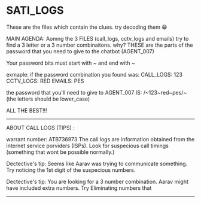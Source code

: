 # SATI_LOGS
These are the files which contain the clues. try decoding them 😁

MAIN AGENDA: 
Aomng the 3 FILES (call_logs, cctv_logs and emails) try to find a 3 letter or a 3 number combinaitons. 
why? THESE are the parts of the password that you need to give to the chatbot (AGENT_007) 

Your password bits must start with ~ and end with ~ 

exmaple: 
if the password combination you found was:
CALL_LOGS: 123
CCTV_LOGS: RED
EMAILS: PES

the password that you'll need to give to AGENT_007 IS: /~123~red~pes/~(the letters should be lower_case) 

ALL THE BEST!!! 
____________________________________________________________________________________________________________________________________________________________
ABOUT CALL LOGS (TIPS) : 

warrant number: ATB736973
The call logs are information obtained from the internet service porviders (ISPs). Look for suspecious call timings (something that wont be possible normally.)

Dectective's tip: Seems like Aarav was trying to communicate something. Try noticing the 1st digit of the suspecious numbers. 

Dectective's tip: You are looking for a 3 number combination. Aarav might have included extra numbers. Try Eliminating numbers that
____________________________________________________________________________________________________________________________________________________________
